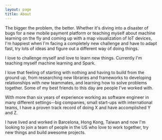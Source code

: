 ```yaml
---
layout: page
title: About
---
```


The bigger the problem, the better. Whether it's diving into a disaster of bugs for a new mobile payment platform or teaching myself about machine learning on the fly and coming up with a map visualization of IoT devices, I'm happiest when I'm facing a completely new challenge and have to adapt fast, try lots of ideas and figure out a different way of doing things.

I love to challenge myself and love to learn new things. Currently I'm teaching myself machine learning and Spark.

I love that feeling of starting with nothing and having to build from the ground up, from researching new libraries and frameworks to developing relationships with new teammates, and learning how to solve problems together. Some of my best friends to this day are people I've worked with.

With more than six years of experience working as software engineer in many different settings--big companies, small start-ups with international teams, I have a proven track record of doing X and have accomplished Y and Z.

I have lived and worked in Barcelona, Hong Kong, Taiwan and now I'm looking to join a team of people in the US who love to work together, try new things and build awesome projects.

